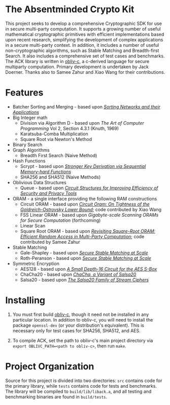 The Absentminded Crypto Kit
=====

This project seeks to develop a comprehensive Cryptographic SDK for use in secure multi-party computation. It supports a growing number of useful mathematical cryptographic primitives with efficient implementations based upon recent research, simplifying the development of complex applications in a secure multi-party context. In addition, it includes a number of useful non-cryptographic algorithms, such as Stable Matching and Breadth-first Search. It also includes a comprehensive set of test cases and benchmarks. The ACK library is written in [obliv-c](https://github.com/samee/obliv-c/), a c-derived language for secure multiparty computation. Primary development is undertaken by Jack Doerner. Thanks also to Samee Zahur and Xiao Wang for their contributions.


Features
=====

* Batcher Sorting and Merging - based upon _[Sorting Networks and their Applications](http://www.cs.kent.edu/~batcher/sort.pdf)_
* Big Integer math
	* Division via Algorithm D - based upon _The Art of Computer Programming_ Vol 2, Section 4.3.1 (Knuth, 1969)
	* Karatsuba-Comba Multiplication
	* Square Root via Newton's Method
* Binary Search
* Graph Algorithms
	* Breadth First Search (Naive Method)
* Hash Functions
	* Scrypt - based upon _[Stronger Key Derivation via Sequential Memory-hard Functions](https://www.tarsnap.com/scrypt/scrypt.pdf)_
	* SHA256 and SHA512 (Naive Methods)
* Oblivious Data Structures
	* Queue - based upon _[Circuit Structures for Improving Efficiency of Security and Privacy Tools](http://www.ieee-security.org/TC/SP2013/papers/4977a493.pdf)_
* ORAM - a single interface providing the following RAM constructions
	* Circuit ORAM - based upon _[Circuit Oram: On Tightness of the Goldreich-Ostrovsky Lower Bound](https://eprint.iacr.org/2014/672.pdf)_; code contributed by Xiao Wang
	* FSS Linear ORAM - based upon _Gigabyte-scale Scanning ORAMs for Secure Computation_ (forthcoming)
	* Linear Scan
	* Square Root ORAM - based upon _[Revisiting Square-Root ORAM: Efficient Random Access in Multi-Party Computation](https://oblivc.org/docs/sqoram.pdf)_; code contributed by Samee Zahur
* Stable Matching
	* Gale-Shapley - based upon _[Secure Stable Matching at Scale](http://oblivc.org/docs/matching.pdf)_
	* Roth-Peranson - based upon _[Secure Stable Matching at Scale](http://oblivc.org/docs/matching.pdf)_
* Symmetric Encryption
	* AES128 - based upon _[A Small Depth-16 Circuit for the AES S-Box](https://eprint.iacr.org/2011/332.pdf)_
	* ChaCha20 - based upon _[ChaCha, a Variant of Salsa20](https://cr.yp.to/chacha/chacha-20080128.pdf)_
	* Salsa20 - based upon _[The Salsa20 Family of Stream Ciphers](https://cr.yp.to/snuffle/salsafamily-20071225.pdf)_


Installing
=====

1. You must first build [obliv-c](https://github.com/samee/obliv-c/), though it need not be installed in any particular location. In addition to obliv-c, you will need to install the package `openssl-dev` (or your distribution's equivalent). This is necessary only for test cases for SHA256, SHA512, and AES.

2. To compile ACK, set the path to obliv-c's main project directory via `export OBLIVC_PATH=<path to obliv-c>`, then run `make`.


Project Organization
=====

Source for this project is divided into two directories: `src` contains code for the primary library, while `tests` contains code for tests and benchmarks. The library will be compiled to `build/lib/liback.a`, and all testing and benchmarking binaries are found in `build/tests`.